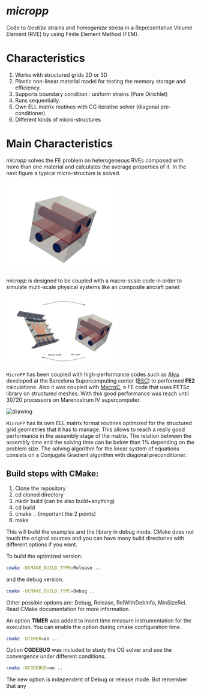 # _micropp_

Code to _localize_ strains and _homogenize_ stress in a Representative Volume Element (RVE) by using Finite Element Method (FEM).

# Characteristics

1. Works with structured grids 2D or 3D
2. Plastic non-linear material model for testing the memory storage and efficiency.
3. Supports boundary condition : uniform strains (Pure Dirichlet)
4. Runs sequentially.
5. Own ELL matrix routines with CG iterative solver (diagonal pre-conditioner).
6. Different kinds of micro-structures

# Main Characteristics

_micropp_ solves the FE problem on heterogeneous RVEs composed with more than one material and calculates the average properties of it. In the next figure a typical micro-structure is solved.

<img src="./pics/mic_1.png" alt="drawing" width="300"/>

_micropp_ is designed to be coupled with a macro-scale code in order to simulate multi-scale physical systems like an composite aircraft panel:

<img src="./pics/coupling-micropp-macro.png" alt="drawing" width="300"/>

`MicroPP` has been coupled with high-performance codes such as [Alya](http://bsccase02.bsc.es/alya) developed at the Barcelona Supercomputing center ([BSC](https://www.bsc.es/)) to performed **FE2** calculations. Also it was coupled with [MacroC](https://github.com/GG1991/macroc), a FE code that uses PETSc library on structured meshes. With this good performance was reach until 30720 processors on Marenostrum IV supercomputer.

<img src="./pics/scala.png" alt="drawing" width="350"/>

`MicroPP` has its own ELL matrix format routines optimized for the structured grid geometries that it has to manage. This allows to reach a really good performance in the assembly stage of the matrix. The relation between the assembly time and the solving time can be below than 1% depending on the problem size. The solving algorithm for the linear system of equations consists on a Conjugate Gradient algorithm with diagonal preconditioner.

Build steps with CMake:
-----------------------

1. Clone the repository 
2. cd cloned directory
3. mkdir build (can be also build+anything)
4. cd build
5. cmake .. (important the 2 points)
6. make

This will build the examples and the library in debug mode. CMake does not touch
the original sources and you can have many build directories with different
options if you want.

To build the optimized version:

```bash
cmake -DCMAKE_BUILD_TYPE=Release ..
```

and the debug version:

```bash
cmake -DCMAKE_BUILD_TYPE=Debug ..
```

Other possible options are: Debug, Release, RelWithDebInfo, MinSizeRel. Read CMake documentation for more information.

An option **TIMER** was added to insert time measure instrumentation for the execution. You can enable the option during cmake configuration time.

```bash
cmake -DTIMER=on ..
```

Option **CGDEBUG** was included to study the CG solver and see the convergence under different conditions.

```bash
cmake -DCGDEBUG=on ..
```

The new option is independent of Debug or release mode. But remember that any 


